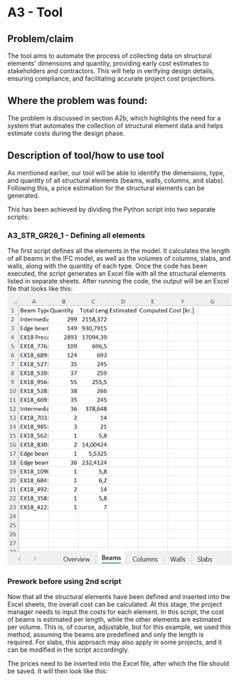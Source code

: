 # A3 - Tool

## Problem/claim
The tool aims to automate the process of collecting data on structural elements' dimensions and quantity, providing early cost estimates to stakeholders and contractors. This will help in verifying design details, ensuring compliance, and facilitating accurate project cost projections.

## Where the problem was found:
The problem is discussed in section A2b, which highlights the need for a system that automates the collection of structural element data and helps estimate costs during the design phase.

## Description of tool/how to use tool
As mentioned earlier, our tool will be able to identify the dimensions, type, and quantity of all structural elements (beams, walls, columns, and slabs). Following this, a price estimation for the structural elements can be generated.

This has been achieved by dividing the Python script into two separate scripts:

### A3_STR_GR26_1 - Defining all elements
The first script defines all the elements in the model. It calculates the length of all beams in the IFC model, as well as the volumes of columns, slabs, and walls, along with the quantity of each type.
Once the code has been executed, the script generates an Excel file with all the structural elements listed in separate sheets. After running the code, the output will be an Excel file that looks like this:
![Alt text](Excel1.jpg)

### Prework before using 2nd script
Now that all the structural elements have been defined and inserted into the Excel sheets, the overall cost can be calculated. At this stage, the project manager needs to input the costs for each element. In this script, the cost of beams is estimated per length, while the other elements are estimated per volume. This is, of course, adjustable, but for this example, we used this method, assuming the beams are predefined and only the length is required. For slabs, this approach may also apply in some projects, and it can be modified in the script accordingly.

The prices need to be inserted into the Excel file, after which the file should be saved. It will then look like this:



